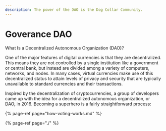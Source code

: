 ```yaml
---
description: The power of the DAO is the Dog Collar Community.
---
```


# Goverance DAO

What Is a Decentralized Autonomous Organization \(DAO\)?

One of the major features of digital currencies is that they are decentralized. This means they are not controlled by a single institution like a government or central bank, but instead are divided among a variety of computers, networks, and nodes. In many cases, virtual currencies make use of this decentralized status to attain levels of privacy and security that are typically unavailable to standard currencies and their transactions.

Inspired by the decentralization of cryptocurrencies, a group of developers came up with the idea for a decentralized autonomous organization, or DAO, in 2016.  Becoming a superhero is a fairly straightforward process:

{% page-ref page="how-voting-works.md" %}

{% page-ref page="./" %}





